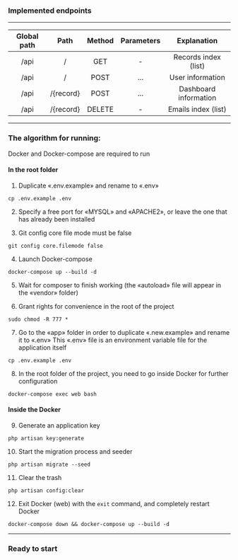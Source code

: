 ### Implemented endpoints

<hr>

| Global path |   Path    | Method | Parameters |      Explanation      |
|:-----------:|:---------:|:------:|:----------:|:---------------------:|
|    /api     |     /     |  GET   |     -      | Records index (list)  |
|    /api     |     /     |  POST  |    ...     |   User information    |
|    /api     | /{record} |  POST  |    ...     | Dashboard information |
|    /api     | /{record} | DELETE |     -      |  Emails index (list)  |

<hr>

### The algorithm for running:

Docker and Docker-compose are required to run

#### In the root folder

1. Duplicate «.env.example» and rename to «.env»

```
cp .env.example .env
```

2. Specify a free port for «MYSQL» and «APACHE2», or leave the one that has already been installed

3. Git config core file mode must be false

```
git config core.filemode false
```

4. Launch Docker-compose

```
docker-compose up --build -d
```

5. Wait for composer to finish working (the «autoload» file will appear in the «vendor» folder)

6. Grant rights for convenience in the root of the project

```
sudo chmod -R 777 *
```

7. Go to the «app» folder in order to duplicate «.new.example» and rename it to «.env» This «.env» file is an
   environment variable file for the application itself

```
cp .env.example .env
```

8. In the root folder of the project, you need to go inside Docker for further configuration

```
docker-compose exec web bash
```

#### Inside the Docker

9. Generate an application key

```
php artisan key:generate
```

10. Start the migration process and seeder

```
php artisan migrate --seed
```

11. Clear the trash

```
php artisan config:clear
```

12. Exit Docker (web) with the
    ```exit``` command, and completely restart Docker

```
docker-compose down && docker-compose up --build -d
```

<hr>

### Ready to start